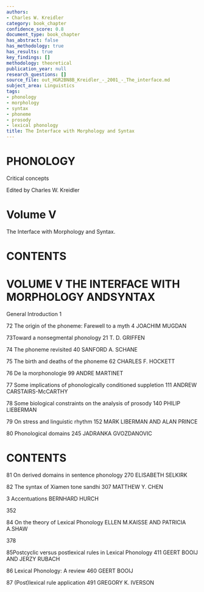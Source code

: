 ```yaml
---
authors:
- Charles W. Kreidler
category: book_chapter
confidence_score: 0.8
document_type: book_chapter
has_abstract: false
has_methodology: true
has_results: true
key_findings: []
methodology: theoretical
publication_year: null
research_questions: []
source_file: out_HGR2BN8B_Kreidler_-_2001_-_The_interface.md
subject_area: Linguistics
tags:
- phonology
- morphology
- syntax
- phoneme
- prosody
- lexical phonology
title: The Interface with Morphology and Syntax
---
```


# PHONOLOGY

Critical concepts

Edited by Charles W. Kreidler

# Volume V

The Interface with Morphology and Syntax.

# CONTENTS

# VOLUME V THE INTERFACE WITH MORPHOLOGY ANDSYNTAX

General Introduction 1

72 The origin of the phoneme: Farewell to a myth 4 JOACHIM MUGDAN

73Toward a nonsegmental phonology 21 T. D. GRIFFEN

74 The phoneme revisited 40 SANFORD A. SCHANE

75 The birth and deaths of the phoneme 62 CHARLES F. HOCKETT

76 De la morphonologie 99 ANDRE MARTINET

77 Some implications of phonologically conditioned suppletion 111 ANDREW CARSTAIRS-McCARTHY

78 Some biological constraints on the analysis of prosody 140 PHILIP LIEBERMAN

79 On stress and linguistic rhythm 152 MARK LIBERMAN AND ALAN PRINCE

80 Phonological domains 245 JADRANKA GVOZDANOVIC

# CONTENTS

81  On derived domains in sentence phonology 270 ELISABETH SELKIRK

82 The syntax of Xiamen tone sandhi 307 MATTHEW Y. CHEN

3 Accentuations BERNHARD HURCH

352

84  On the theory of Lexical Phonology ELLEN M.KAISSE AND PATRICIA A.SHAW

378

85Postcyclic versus postlexical rules in Lexical Phonology 411 GEERT BOOIJ AND JERZY RUBACH

86 Lexical Phonology: A review 460 GEERT BOOIJ

87 (Post)lexical rule application 491 GREGORY K. IVERSON